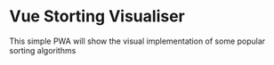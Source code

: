 # Vue Storting Visualiser

This simple PWA will show the visual implementation of some popular sorting algorithms

